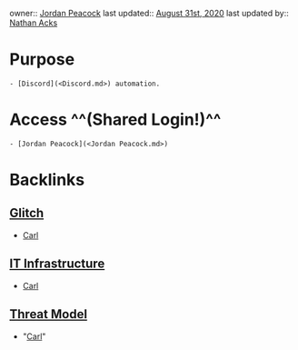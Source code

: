 owner:: [Jordan Peacock](<Jordan Peacock.md>)
last updated:: [August 31st, 2020](<August 31st, 2020.md>)
last updated by:: [Nathan Acks](<Nathan Acks.md>)
# Purpose
    - [Discord](<Discord.md>) automation.
# Access ^^(Shared Login!)^^
    - [Jordan Peacock](<Jordan Peacock.md>)

# Backlinks
## [Glitch](<Glitch.md>)
- [Carl](<Carl.md>)

## [IT Infrastructure](<IT Infrastructure.md>)
- [Carl](<Carl.md>)

## [Threat Model](<Threat Model.md>)
- "[Carl](<Carl.md>)"

